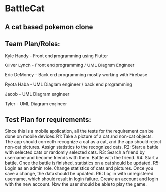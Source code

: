 # BattleCat
## A cat based pokemon clone

## Team Plan/Roles:

Kyle Handy - Front end programming using Flutter

Oliver Lynch - Front end programming / UML Diagram Engineer

Eric DeMoney - Back end programming mostly working with Firebase

Ryota Haba - UML Diagram engineer / back end programming

Jacob - UML Diagram engineer

Tyler - UML Diagram engineer


## Test Plan for requirements:
Since this is a mobile application, all the tests for the requirement can be done on mobile devices. 
R1: Take a picture of a cat and non-cat objects. The app should correctly recognize a cat as a cat, and the app should reject non-cat pictures. Assign statistics to the recognized cats.
R2: Start a battle with selected cats or randomly selected cats.
R3: Search a friend by username and become friends with them. Battle with the friend.
R4: Start a battle. Once the battle is finished, statistics on a cat should be updated.
R5: Login as an admin role. Change statistics of cats and pictures. Once you save a change, the data should be updated.
R6: Log in with unregistered username, which should result in login failure. Create an account and login with the new account. Now the user should be able to play the game.
